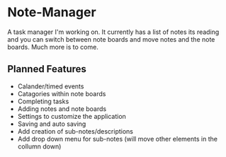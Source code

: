 # Note-Manager
A task manager I'm working on. It currently has a list of notes its reading and you can switch between note boards and move notes and the note boards. Much more is to come.

## Planned Features
 * Calander/timed events
 * Catagories within note boards
 * Completing tasks
 * Adding notes and note boards
 * Settings to customize the application
 * Saving and auto saving
 * Add creation of sub-notes/descriptions
 * Add drop down menu for sub-notes (will move other elements in the collumn down)
